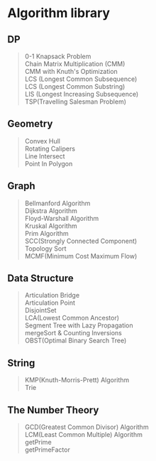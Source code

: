 # Algorithm library
## DP
> 0-1 Knapsack Problem    
> Chain Matrix Multiplication (CMM)    
> CMM with Knuth's Optimization    
> LCS (Longest Common Subsequence)    
> LCS (Longest Common Substring)    
> LIS (Longest Increasing Subsequence)    
> TSP(Travelling Salesman Problem)    

## Geometry
> Convex Hull    
> Rotating Calipers    
> Line Intersect    
> Point In Polygon    

## Graph
>Bellmanford Algorithm        
>Dijkstra Algorithm    
>Floyd-Warshall Algorithm    
>Kruskal Algorithm    
>Prim Algorithm    
>SCC(Strongly Connected Component)    
>Topology Sort    
>MCMF(Minimum Cost Maximum Flow)     

## Data Structure
>Articulation Bridge    
>Articulation Point    
>DisjointSet    
>LCA(Lowest Common Ancestor)    
>Segment Tree with Lazy Propagation    
>mergeSort & Counting Inversions    
>OBST(Optimal Binary Search Tree)    

## String
> KMP(Knuth-Morris-Prett) Algorithm    
> Trie

## The Number Theory
> GCD(Greatest Common Divisor) Algorithm    
> LCM(Least Common Multiple) Algorithm    
> getPrime    
> getPrimeFactor    
